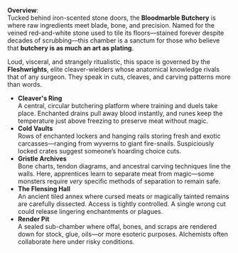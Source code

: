 **Overview**:  
Tucked behind iron-scented stone doors, the **Bloodmarble Butchery** is where raw ingredients meet blade, bone, and precision. Named for the veined red-and-white stone used to tile its floors—stained forever despite decades of scrubbing—this chamber is a sanctum for those who believe that **butchery is as much an art as plating**.

Loud, visceral, and strangely ritualistic, this space is governed by the **Fleshwrights**, elite cleaver-wielders whose anatomical knowledge rivals that of any surgeon. They speak in cuts, cleaves, and carving patterns more than words.

- **Cleaver's Ring**  
    A central, circular butchering platform where training and duels take place. Enchanted drains pull away blood instantly, and runes keep the temperature just above freezing to preserve meat without magic.
- **Cold Vaults**  
    Rows of enchanted lockers and hanging rails storing fresh and exotic carcasses—ranging from wyverns to giant fire-snails. Suspiciously locked crates suggest someone’s hoarding choice cuts.
- **Gristle Archives**  
    Bone charts, tendon diagrams, and ancestral carving techniques line the walls. Here, apprentices learn to separate meat from magic—some monsters require _very_ specific methods of separation to remain safe.
- **The Flensing Hall**  
    An ancient tiled annex where cursed meats or magically tainted remains are carefully dissected. Access is tightly controlled. A single wrong cut could release lingering enchantments or plagues.
- **Render Pit**  
    A sealed sub-chamber where offal, bones, and scraps are rendered down for stock, glue, oils—or more esoteric purposes. Alchemists often collaborate here under risky conditions.